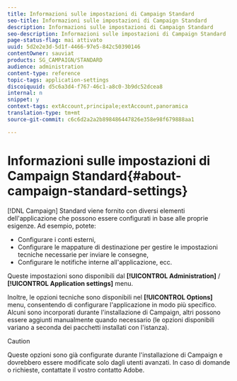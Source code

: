 ```yaml
---
title: Informazioni sulle impostazioni di Campaign Standard
seo-title: Informazioni sulle impostazioni di Campaign Standard
description: Informazioni sulle impostazioni di Campaign Standard
seo-description: Informazioni sulle impostazioni di Campaign Standard
page-status-flag: mai attivato
uuid: 5d2e2e3d-5d1f-4466-97e5-842c50390146
contentOwner: sauviat
products: SG_CAMPAIGN/STANDARD
audience: administration
content-type: reference
topic-tags: application-settings
discoiquuid: d5c6a3d4-f767-46c1-a8c0-3b9dc52dcea8
internal: n
snippet: y
context-tags: extAccount,principale;extAccount,panoramica
translation-type: tm+mt
source-git-commit: c6c6d2a2a2b898486447826e358e98f679888aa1

---
```



# Informazioni sulle impostazioni di Campaign Standard{#about-campaign-standard-settings}

[!DNL Campaign] Standard viene fornito con diversi elementi dell'applicazione che possono essere configurati in base alle proprie esigenze. Ad esempio, potete:

* Configurare i conti esterni,
* Configurare le mappature di destinazione per gestire le impostazioni tecniche necessarie per inviare le consegne,
* Configurare le notifiche interne all'applicazione, ecc.

Queste impostazioni sono disponibili dal **[!UICONTROL Administration]** / **[!UICONTROL Application settings]** menu.

Inoltre, le opzioni tecniche sono disponibili nel **[!UICONTROL Options]** menu, consentendo di configurare l'applicazione in modo più specifico. Alcuni sono incorporati durante l'installazione di Campaign, altri possono essere aggiunti manualmente quando necessario (le opzioni disponibili variano a seconda dei pacchetti installati con l'istanza).

>[!CAUTION]
>
>Queste opzioni sono già configurate durante l'installazione di Campaign e dovrebbero essere modificate solo dagli utenti avanzati. In caso di domande o richieste, contattate il vostro contatto Adobe.

